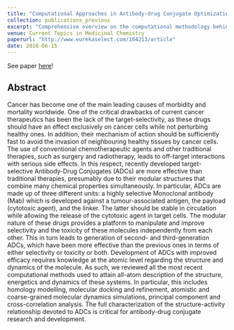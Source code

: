```yaml
---
title: "Computational Approaches in Antibody-drug Conjugate Optimization for Targeted Cancer Therapy"
collection: publications_previous
excerpt: "Comprehensive overview on the computational methodology behind antibodiy-drug conjugate optimization for cancer therapy."
venue: Current Topics in Medicinal Chemistry
paperurl: "http://www.eurekaselect.com/164213/article"
date: 2018-06-15
---
```


See paper <u><a href="{{page.paperurl}}">here</a></u>!

## Abstract

Cancer has become one of the main leading causes of morbidity and mortality worldwide. One of the critical drawbacks of current cancer therapeutics has been the lack of the target-selectivity, as these drugs should have an effect exclusively on cancer cells while not perturbing healthy ones. In addition, their mechanism of action should be sufficiently fast to avoid the invasion of neighbouring healthy tissues by cancer cells. The use of conventional chemotherapeutic agents and other traditional therapies, such as surgery and radiotherapy, leads to off-target interactions with serious side effects. In this respect, recently developed target-selective Antibody-Drug Conjugates (ADCs) are more effective than traditional therapies, presumably due to their modular structures that combine many chemical properties simultaneously. In particular, ADCs are made up of three different units: a highly selective Monoclonal antibody (Mab) which is developed against a tumour-associated antigen, the payload (cytotoxic agent), and the linker. The latter should be stable in circulation while allowing the release of the cytotoxic agent in target cells. The modular nature of these drugs provides a platform to manipulate and improve selectivity and the toxicity of these molecules independently from each other. This in turn leads to generation of second- and third-generation ADCs, which have been more effective than the previous ones in terms of either selectivity or toxicity or both. Development of ADCs with improved efficacy requires knowledge at the atomic level regarding the structure and dynamics of the molecule. As such, we reviewed all the most recent computational methods used to attain all-atom description of the structure, energetics and dynamics of these systems. In particular, this includes homology modelling, molecular docking and refinement, atomistic and coarse-grained molecular dynamics simulations, principal component and cross-correlation analysis. The full characterization of the structure-activity relationship devoted to ADCs is critical for antibody-drug conjugate research and development.
